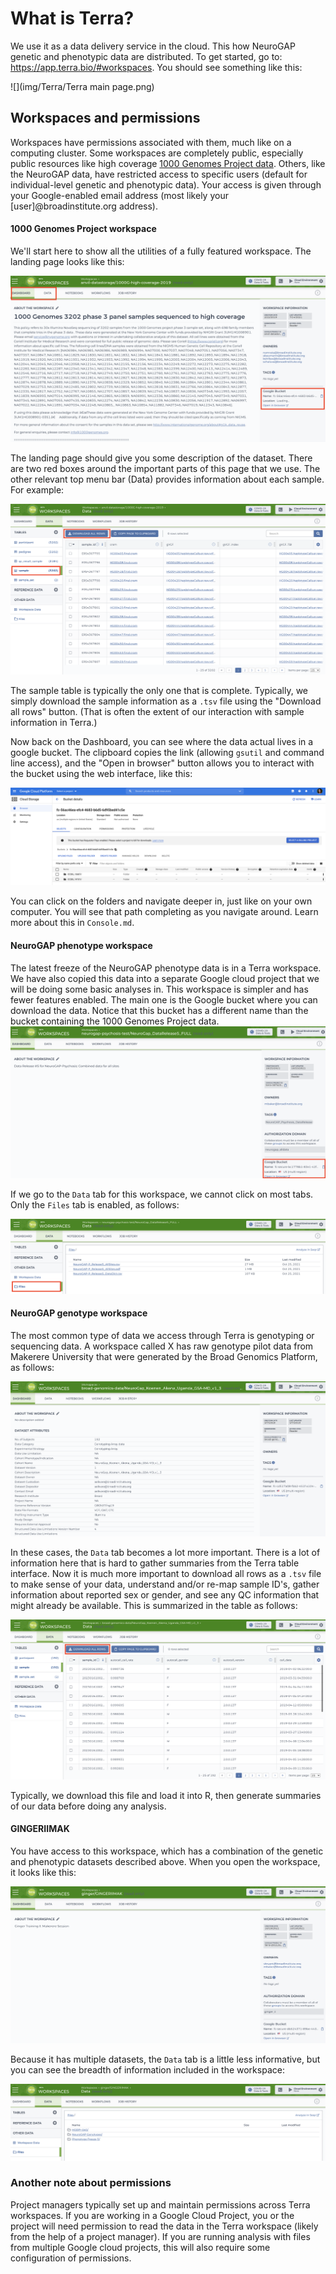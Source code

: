 # What is Terra?
We use it as a data delivery service in the cloud. This how NeuroGAP genetic and phenotypic data are distributed. To get started, go to: https://app.terra.bio/#workspaces. 
You should see something like this:

![](img/Terra/Terra main page.png)

## Workspaces and permissions
Workspaces have permissions associated with them, much like on a computing cluster. Some workspaces are completely public, especially public resources like high coverage <a href="https://app.terra.bio/#workspaces/anvil-datastorage/1000G-high-coverage-2019">1000 Genomes Project data</a>. Others, like the NeuroGAP data, have restricted access to specific users (default for individual-level genetic and phenotypic data). Your access is given through your Google-enabled email address (most likely your [user]@broadinstitute.org address).

#### 1000 Genomes Project workspace
We'll start here to show all the utilities of a fully featured workspace. The landing page looks like this:

![](img/Terra/Terra%201kG%20workspace%20landing%20page.png)

The landing page should give you some description of the dataset. There are two red boxes around the important parts of this page that we use. The other relevant top menu bar (Data) provides information about each sample. For example:

![](img/Terra/Terra%201kG%20workspace%20data%20page.png)

The sample table is typically the only one that is complete. Typically, we simply download the sample information as a `.tsv` file using the "Download all rows" button. (That is often the extent of our interaction with sample information in Terra.)

Now back on the Dashboard, you can see where the data actual lives in a google bucket. The clipboard copies the link (allowing `gsutil` and command line access), and the "Open in browser" button allows you to interact with the bucket using the web interface, like this:

![](img/Terra/Terra%201kG%20google%20bucket%20link%20out.png)

You can click on the folders and navigate deeper in, just like on your own computer. You will see that path completing as you navigate around. Learn more about this in `Console.md`.

#### NeuroGAP phenotype workspace

The latest freeze of the NeuroGAP phenotype data is in a Terra workspace. We have also copied this data into a separate Google cloud project that we will be doing some basic analyses in. This workspace is simpler and has fewer features enabled. The main one is the Google bucket where you can download the data. Notice that this bucket has a different name than the bucket containing the 1000 Genomes Project data. 
![](img/Terra/Terra%20NeuroGAP%20phenos%20landing%20page.png)

If we go to the `Data` tab for this workspace, we cannot click on most tabs. Only the `Files` tab is enabled, as follows:

![](img/Terra/Terra%20NeuroGAP%20phenos%20data%20page.png)

#### NeuroGAP genotype workspace

The most common type of data we access through Terra is genotyping or sequencing data. A workspace called X has raw genotype pilot data from Makerere University that were generated by the Broad Genomics Platform, as follows:

![](img/Terra/Terra%20NeuroGAP%20Uganda%20genos%20landing%20page.png)

In these cases, the `Data` tab becomes a lot more important. There is a lot of information here that is hard to gather summaries from the Terra table interface. Now it is much more important to download all rows as a `.tsv` file to make sense of your data, understand and/or re-map sample ID's, gather information about reported sex or gender, and see any QC information that might already be available. This is summarized in the table as follows:

![](img/Terra/Terra%20NeuroGAP%20Uganda%20genos%20data%20page.png)

Typically, we download this file and load it into R, then generate summaries of our data before doing any analysis.

#### GINGERIIMAK

You have access to this workspace, which has a combination of the genetic and phenotypic datasets described above. When you open the workspace, it looks like this:

![](img/Terra/Terra%20gingeriimak%20landing%20page.png)

Because it has multiple datasets, the `Data` tab is a little less informative, but you can see the breadth of information included in the workspace:

![](img/Terra/Terra%20gingeriimak%20data%20page.png) 

### Another note about permissions

Project managers typically set up and maintain permissions across Terra workspaces. If you are working in a Google Cloud Project, you or the project will need permission to read the data in the Terra workspace (likely from the help of a project manager). If you are running analysis with files from multiple Google cloud projects, this will also require some configuration of permissions.